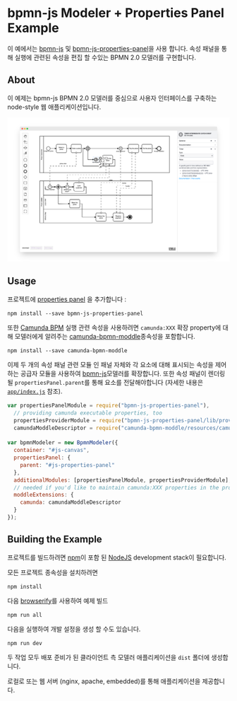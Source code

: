 # bpmn-js Modeler + Properties Panel Example

<!-- This example uses [bpmn-js](https://github.com/bpmn-io/bpmn-js) and [bpmn-js-properties-panel](https://github.com/bpmn-io/bpmn-js-properties-panel). It implements a BPMN 2.0 modeler that allows you to edit execution related properties via a properties panel. -->

이 예에서는 [bpmn-js](https://github.com/bpmn-io/bpmn-js) 및 [bpmn-js-properties-panel](https://github.com/bpmn-io/bpmn-js-properties-panel)을 사용 합니다. 속성 패널을 통해 실행에 관련된 속성을 편집 할 수있는 BPMN 2.0 모델러를 구현합니다.

## About

<!-- This example is a node-style web application that builds a user interface around the bpmn-js BPMN 2.0 modeler. -->

이 예제는 bpmn-js BPMN 2.0 모델러를 중심으로 사용자 인터페이스를 구축하는 node-style 웹 애플리케이션입니다.

![demo application screenshot](https://raw.githubusercontent.com/bpmn-io/bpmn-js-examples/master/properties-panel/docs/screenshot.png "Screenshot of the modeler + properties panel example")

## Usage

<!-- Add the [properties panel](https://github.com/bpmn-io/bpmn-js-properties-panel) to your project: -->

프로젝트에 [properties panel](https://github.com/bpmn-io/bpmn-js-properties-panel) 을 추가합니다 :

```
npm install --save bpmn-js-properties-panel
```

<!-- Additionally, if you'd like to use [Camunda BPM](https://camunda.org) execution related properties, include the [camunda-bpmn-moddle](https://github.com/camunda/camunda-bpmn-moddle) dependency which tells the modeler about `camunda:XXX` extension properties: -->

또한 [Camunda BPM](https://camunda.org) 실행 관련 속성을 사용하려면 `camunda:XXX` 확장 property에 대해 모델러에게 알려주는 [camunda-bpmn-moddle](https://github.com/camunda/camunda-bpmn-moddle)종속성을 포함합니다.

```
npm install --save camunda-bpmn-moddle
```

<!-- Now extend the [bpmn-js](https://github.com/bpmn-io/bpmn-js) modeler with two properties panel related modules, the panel itself and a provider module that controls which properties are visible for each element. Additionally you must pass an element via `propertiesPanel.parent` into which the properties panel will be rendered (cf. [`app/index.js`](https://github.com/bpmn-io/bpmn-js-examples/blob/master/properties-panel/app/index.js#L16) for details). -->

이제 두 개의 속성 패널 관련 모듈 인 패널 자체와 각 요소에 대해 표시되는 속성을 제어하는 공급자 모듈을 사용하여 [bpmn-js](https://github.com/bpmn-io/bpmn-js)모델러를 확장합니다. 또한 속성 패널이 렌더링 될 `propertiesPanel.parent`를 통해 요소를 전달해야합니다 (자세한 내용은 [`app/index.js`](https://github.com/bpmn-io/bpmn-js-examples/blob/master/properties-panel/app/index.js#L16) 참조).

```javascript
var propertiesPanelModule = require("bpmn-js-properties-panel"),
  // providing camunda executable properties, too
  propertiesProviderModule = require("bpmn-js-properties-panel/lib/provider/camunda"),
  camundaModdleDescriptor = require("camunda-bpmn-moddle/resources/camunda");

var bpmnModeler = new BpmnModeler({
  container: "#js-canvas",
  propertiesPanel: {
    parent: "#js-properties-panel"
  },
  additionalModules: [propertiesPanelModule, propertiesProviderModule],
  // needed if you'd like to maintain camunda:XXX properties in the properties panel
  moddleExtensions: {
    camunda: camundaModdleDescriptor
  }
});
```

## Building the Example

<!-- You need a [NodeJS](http://nodejs.org) development stack with [npm](https://npmjs.org) and installed to build the project. -->

프로젝트를 빌드하려면 [npm](https://npmjs.org)이 포함 된 [NodeJS](http://nodejs.org) development stack이 필요합니다.

<!-- To install all project dependencies execute -->

모든 프로젝트 종속성을 설치하려면

```
npm install
```

<!-- Build the example using [browserify](http://browserify.org) via -->

다음 [browserify](http://browserify.org)를 사용하여 예제 빌드

```
npm run all
```

<!-- You may also spawn a development setup by executing -->

다음을 실행하여 개발 설정을 생성 할 수도 있습니다.

```
npm run dev
```

<!-- Both tasks generate the distribution ready client-side modeler application into the `dist` folder. -->

<!-- Serve the application locally or via a web server (nginx, apache, embedded). -->

두 작업 모두 배포 준비가 된 클라이언트 측 모델러 애플리케이션을 `dist` 폴더에 생성합니다.

로컬로 또는 웹 서버 (nginx, apache, embedded)를 통해 애플리케이션을 제공합니다.
